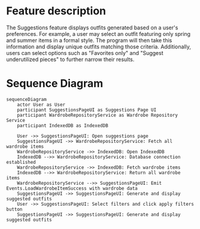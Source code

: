 # Feature description
The Suggestions feature displays outfits generated based on a user's preferences. For example, a user may select an outfit featuring only spring and summer items in a formal style. The program will then take this information and display unique outfits matching those criteria. Additionally, users can select options such as "Favorites only" and "Suggest underutilized pieces" to further narrow their results.

# Sequence Diagram
```mermaid
sequenceDiagram
    actor User as User
    participant SuggestionsPageUI as Suggestions Page UI
    participant WardrobeRepositoryService as Wardrobe Repository Service
    participant IndexedDB as IndexedDB

    User ->> SuggestionsPageUI: Open suggestions page
    SuggestionsPageUI ->> WardrobeRepositoryService: Fetch all wardrobe items
    WardrobeRepositoryService ->> IndexedDB: Open IndexedDB
    IndexedDB -->> WardrobeRepositoryService: Database connection established
    WardrobeRepositoryService ->> IndexedDB: Fetch wardrobe items
    IndexedDB -->> WardrobeRepositoryService: Return all wardrobe items
    WardrobeRepositoryService -->> SuggestionsPageUI: Emit Events.LoadWardrobeItemSuccess with wardrobe data
    SuggestionsPageUI ->> SuggestionsPageUI: Generate and display suggested outfits
    User ->> SuggestionsPageUI: Select filters and click apply filters button
    SuggestionsPageUI ->> SuggestionsPageUI: Generate and display suggested outfits